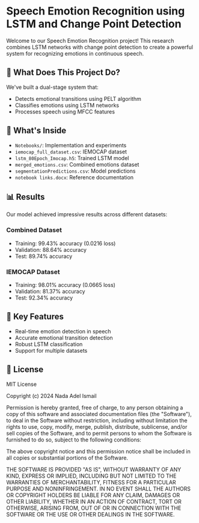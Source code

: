# Speech Emotion Recognition using LSTM and Change Point Detection

Welcome to our Speech Emotion Recognition project! This research combines LSTM networks with change point detection to create a powerful system for recognizing emotions in continuous speech.

## 🎯 What Does This Project Do?

We've built a dual-stage system that:
- Detects emotional transitions using PELT algorithm
- Classifies emotions using LSTM networks
- Processes speech using MFCC features

## 📁 What's Inside

- `Notebooks/`: Implementation and experiments
- `iemocap_full_dataset.csv`: IEMOCAP dataset
- `lstm_80Epoch_Imocap.h5`: Trained LSTM model
- `merged_emotions.csv`: Combined emotions dataset
- `segmentationPredictions.csv`: Model predictions
- `notebook links.docx`: Reference documentation

## 📊 Results

Our model achieved impressive results across different datasets:

### Combined Dataset
- Training: 99.43% accuracy (0.0216 loss)
- Validation: 88.64% accuracy
- Test: 89.74% accuracy

### IEMOCAP Dataset
- Training: 98.01% accuracy (0.0665 loss)
- Validation: 81.37% accuracy
- Test: 92.34% accuracy

## 🔑 Key Features

- Real-time emotion detection in speech
- Accurate emotional transition detection
- Robust LSTM classification
- Support for multiple datasets

## 📜 License

MIT License

Copyright (c) 2024 Nada Adel Ismail

Permission is hereby granted, free of charge, to any person obtaining a copy
of this software and associated documentation files (the "Software"), to deal
in the Software without restriction, including without limitation the rights
to use, copy, modify, merge, publish, distribute, sublicense, and/or sell
copies of the Software, and to permit persons to whom the Software is
furnished to do so, subject to the following conditions:

The above copyright notice and this permission notice shall be included in all
copies or substantial portions of the Software.

THE SOFTWARE IS PROVIDED "AS IS", WITHOUT WARRANTY OF ANY KIND, EXPRESS OR
IMPLIED, INCLUDING BUT NOT LIMITED TO THE WARRANTIES OF MERCHANTABILITY,
FITNESS FOR A PARTICULAR PURPOSE AND NONINFRINGEMENT. IN NO EVENT SHALL THE
AUTHORS OR COPYRIGHT HOLDERS BE LIABLE FOR ANY CLAIM, DAMAGES OR OTHER
LIABILITY, WHETHER IN AN ACTION OF CONTRACT, TORT OR OTHERWISE, ARISING FROM,
OUT OF OR IN CONNECTION WITH THE SOFTWARE OR THE USE OR OTHER DEALINGS IN THE
SOFTWARE.